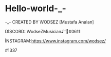 # Hello-world-_-
-_-
CREATED BY WODSEZ [Mustafa Analan]

DİSCORD: WodseZMusician♪`🌼#0611

İNSTAGRAM:https://www.instagram.com/wodsez/

#1337
